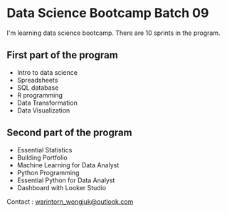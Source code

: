 # Data Science Bootcamp Batch 09
I'm learning data science bootcamp. There are 10 sprints in the program.
## First part of the program
- Intro to data science
- Spreadsheets
- SQL database
- R programming
- Data Transformation
- Data Visualization
  
## Second part of the program
- Essential Statistics
- Building Portfolio
- Machine Learning for Data Analyst
- Python Programming
- Essential Python for Data Analyst
- Dashboard with Looker Studio

Contact : warintorn_wongjuk@outlook.com
